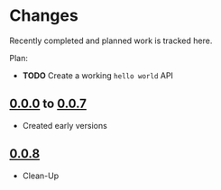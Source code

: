 # Changes
Recently completed and planned work is tracked here.

Plan:
- **TODO** Create a working `hello world` API

## [0.0.0](.) to [0.0.7](.)
- Created early versions

## [0.0.8](.)
- Clean-Up
